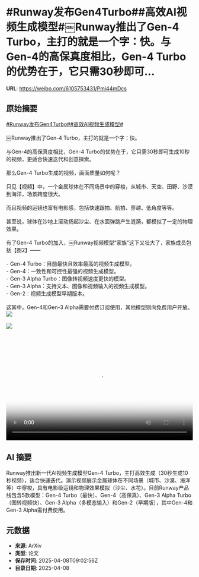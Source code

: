 # #Runway发布Gen4Turbo##高效AI视频生成模型#￼Runway推出了Gen-4 Turbo，主打的就是一个字：快。与Gen-4的高保真度相比，Gen-4 Turbo的优势在于，它只需30秒即可...

**URL**: https://weibo.com/6105753431/Pmi44mDcs

## 原始摘要

<a href="https://m.weibo.cn/search?containerid=231522type%3D1%26t%3D10%26q%3D%23Runway%E5%8F%91%E5%B8%83Gen4Turbo%23&amp;extparam=%23Runway%E5%8F%91%E5%B8%83Gen4Turbo%23" data-hide=""><span class="surl-text">#Runway发布Gen4Turbo#</span></a><a href="https://m.weibo.cn/search?containerid=231522type%3D1%26t%3D10%26q%3D%23%E9%AB%98%E6%95%88AI%E8%A7%86%E9%A2%91%E7%94%9F%E6%88%90%E6%A8%A1%E5%9E%8B%23&amp;extparam=%23%E9%AB%98%E6%95%88AI%E8%A7%86%E9%A2%91%E7%94%9F%E6%88%90%E6%A8%A1%E5%9E%8B%23" data-hide=""><span class="surl-text">#高效AI视频生成模型#</span></a><br><br>￼Runway推出了Gen-4 Turbo，主打的就是一个字：快。<br><br>与Gen-4的高保真度相比，Gen-4 Turbo的优势在于，它只需30秒即可生成10秒的视频，更适合快速迭代和创意探索。<br><br>那么Gen-4 Turbo生成的视频，画面质量如何呢？<br><br>只见【视频】中，一个金属球体在不同场景中的穿梭，从城市、天空、田野、沙漠到海洋，场景跨度很大。<br><br>而且视频的运镜也富有电影感，包括快速跟拍、航拍、穿越、低角度等等。<br><br>甚至说，球体在沙地上滚动扬起沙尘、在水面弹跳产生涟漪，都模拟了一定的物理效果。<br><br>有了Gen-4 Turbo的加入，￼Runway视频模型“家族”这下又壮大了，家族成员包括【图2】——<br><br>- Gen-4 Turbo：目前最快且效率最高的视频生成模型。<br>- Gen-4：一致性和可控性最强的视频生成模型。<br>- Gen-3 Alpha Turbo：图像转视频速度更快的模型。<br>- Gen-3 Alpha：支持文本、图像和视频输入的视频生成模型。<br>- Gen-2：视频生成模型早期版本。<br><br>这其中，Gen-4和Gen-3 Alpha需要付费订阅使用，其他模型则向免费用户开放。<img style="" src="https://tvax3.sinaimg.cn/large/006Fd7o3ly1i099idxcjvj30zk0k0jr9.jpg" referrerpolicy="no-referrer"><br><br><img style="" src="https://tvax4.sinaimg.cn/large/006Fd7o3gy1i099i5l0n3j30ny0xejwu.jpg" referrerpolicy="no-referrer"><br><br><br clear="both"><div style="clear: both"></div><video controls="controls" poster="https://tvax4.sinaimg.cn/orj480/006Fd7o3ly1i099idh70rj30zk0k0jr9.jpg" style="width: 100%"><source src="https://f.video.weibocdn.com/o0/xPO6AO0plx08nj8MVkvS01041200FTnu0E010.mp4?label=mp4_720p&amp;template=1280x720.25.0&amp;ori=0&amp;ps=1CwnkDw1GXwCQx&amp;Expires=1744106524&amp;ssig=JJadIMTKtY&amp;KID=unistore,video"><source src="https://f.video.weibocdn.com/o0/2wTDbo3klx08nj8MdNiU01041200m0SY0E010.mp4?label=mp4_hd&amp;template=852x480.25.0&amp;ori=0&amp;ps=1CwnkDw1GXwCQx&amp;Expires=1744106524&amp;ssig=jmh%2FsCMuDh&amp;KID=unistore,video"><source src="https://f.video.weibocdn.com/o0/AAc3WCSJlx08nj8M7Jfa01041200e9lv0E010.mp4?label=mp4_ld&amp;template=640x360.25.0&amp;ori=0&amp;ps=1CwnkDw1GXwCQx&amp;Expires=1744106524&amp;ssig=uiDavjFTsb&amp;KID=unistore,video"><p>视频无法显示，请前往<a href="https://video.weibo.com/show?fid=1034%3A5153126341083171" target="_blank" rel="noopener noreferrer">微博视频</a>观看。</p></video>

## AI 摘要

Runway推出新一代AI视频生成模型Gen-4 Turbo，主打高效生成（30秒生成10秒视频），适合快速迭代。演示视频展示金属球体在不同场景（城市、沙漠、海洋等）中穿梭，具有电影级运镜和物理效果模拟（沙尘、水花）。目前Runway产品线包含5款模型：Gen-4 Turbo（最快）、Gen-4（高保真）、Gen-3 Alpha Turbo（图转视频快）、Gen-3 Alpha（多模态输入）和Gen-2（早期版），其中Gen-4和Gen-3 Alpha需付费使用。

## 元数据

- **来源**: ArXiv
- **类型**: 论文
- **保存时间**: 2025-04-08T09:02:56Z
- **目录日期**: 2025-04-08
